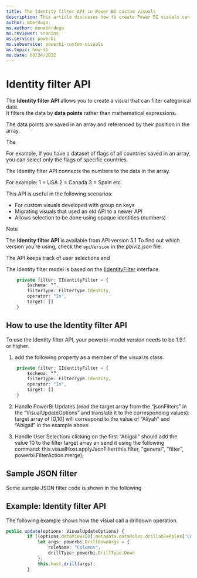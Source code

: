 ```yaml
---
title: The Identity filter API in Power BI custom visuals
description: This article discusses how to create Power BI visuals can filter categorical so you can explore different types of data in depth in Power BI embedded analytics.
author: mberdugo
ms.author: monaberdugo
ms.reviewer: sranins
ms.service: powerbi
ms.subservice: powerbi-custom-visuals
ms.topic: how-to
ms.date: 08/24/2022
---
```


# Identity filter API

The **Identity filter API** allows you to create a visual that can filter categorical data.  
It filters the data by **data points** rather than mathematical expressions.

The data points are saved in an array and referenced by their position in the array.

The 

For example, if you have a dataset of flags of all countries saved in an array, you can select only the flags of specific countries.

The Identity filter API connects the numbers to the data in the array.

For example:
1 = USA
2 = Canada
3 = Spain
etc.

This API is useful in the following scenarios:

* For custom visuals developed with group on keys
* Migrating visuals that used an old API to a newer API
* Allows selection to be done using opaque identities (numbers)

> [!NOTE]
> The **Identity filter API** is available from API version 5.1 To find out which version you’re using, check the `apiVersion` in the *pbiviz.json* file.

The API keeps track of user selections and 

The Identity filter model is based on the [IIdentityFilter](/javascript/api/powerbi/powerbi-models/iidentityfilter) interface.

```typescript
    private filter: IIdentityFilter = {
        $schema: “”,
        filterType: FilterType.Identity,
        operator: "In",
        target: []
    }
```

## How to use the Identity filter API

To use the Identity filter API, your powerbi-model version needs to be 1.9.1 or higher.

1. add the following property as a member of the visual.ts class.

  ```typescript
      private filter: IIdentityFilter = {
          $schema: “”,
          filterType: FilterType.Identity,
          operator: "In",
          target: []
      }
  ```

2. Handle PowerBi Updates (read the target array from the “jsonFilters” in the “VisualUpdateOptions” and translate it to the corresponding values): target array of [0,10] will correspond to the value of “Aliyah” and “Abigail” in the example above.

3. Handle User Selection: clicking on the first “Abigail” should add the value 10 to the filter target array an send it using the following command:
this.visualHost.applyJsonFilter(this.filter, "general", "filter", powerbi.FilterAction.merge);

## Sample JSON filter

Some sample JSON filter code is shown in the following

## Example: Identity filter API

The following example shows how the visual call a drilldown operation.

```typescript
public update(options: VisualUpdateOptions) {
        if ((options.dataViews[0].metadata.dataRoles.drillableRoles['Columns']).indexOf(powerbi.DrillType.Down) >= 0) {
            let args: powerbi.DrillDownArgs = {
                roleName: "Columns",
                drillType: powerbi.DrillType.Down
            };
            this.host.drill(args);
        }
```

